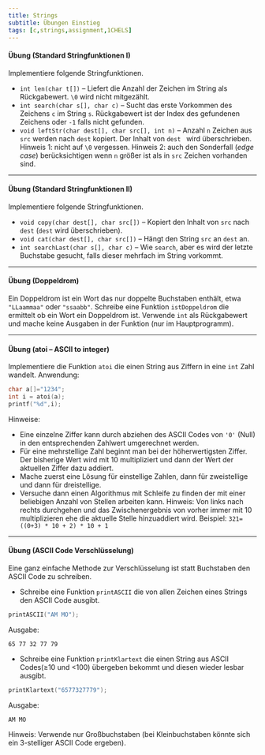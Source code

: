 ```yaml
---
title: Strings
subtitle: Übungen Einstieg
tags: [c,strings,assignment,1CHELS]
---
```


#### Übung (Standard Stringfunktionen I)

Implementiere folgende Stringfunktionen. 


- `int len(char t[])` – Liefert die Anzahl der Zeichen im String als Rückgabewert. `\0` wird nicht mitgezählt.
- `int search(char s[], char c)` – Sucht das erste Vorkommen des Zeichens `c` im String `s`. Rückgabewert ist der Index des gefundenen Zeichens oder `-1` falls nicht gefunden.
- `void leftStr(char dest[], char src[], int n)` – Anzahl `n` Zeichen aus `src` werden nach `dest` kopiert. Der Inhalt von `dest ` wird überschrieben. Hinweis 1: nicht auf `\0` vergessen.  Hinweis 2: auch den Sonderfall (*edge case*) berücksichtigen wenn `n` größer ist als in `src` Zeichen vorhanden sind.



---

#### Übung (Standard Stringfunktionen II)

Implementiere folgende Stringfunktionen. 

- `void copy(char dest[], char src[])` – Kopiert den Inhalt von `src` nach `dest` (`dest` wird überschrieben).
- `void cat(char dest[], char src[])` – Hängt den String `src` an `dest` an.
- `int searchLast(char s[], char c)` – Wie `search`, aber es wird der letzte Buchstabe gesucht, falls dieser mehrfach im String vorkommt.



---

#### Übung (Doppeldrom)

Ein Doppeldrom ist ein Wort das nur doppelte Buchstaben enthält, etwa `"LLaammaa"` oder `"ssaabb"`.
Schreibe eine Funktion `istDoppeldrom` die ermittelt ob ein Wort ein Doppeldrom ist.
Verwende `int` als Rückgabewert und mache keine Ausgaben in der Funktion (nur im Hauptprogramm).



---

#### Übung (atoi – ASCII to integer)

Implementiere die Funktion `atoi` die einen String aus Ziffern in eine `int` Zahl wandelt. 
Anwendung:

```c
char a[]="1234";
int i = atoi(a);
printf("%d",i);
```

Hinweise:

- Eine einzelne Ziffer kann durch abziehen des ASCII Codes von `'0'` (Null) in den entsprechenden Zahlwert umgerechnet werden.
- Für eine mehrstellige Zahl beginnt man bei der höherwertigsten Ziffer. Der bisherige Wert wird mit 10 multipliziert und dann der Wert der aktuellen Ziffer dazu addiert.
- Mache zuerst eine Lösung für einstellige Zahlen, dann für zweistellige und dann für dreistellige. 
- Versuche dann einen Algorithmus mit Schleife zu finden der mit einer beliebigen Anzahl von Stellen arbeiten kann. Hinweis: Von links nach rechts durchgehen und das Zwischenergebnis von vorher immer mit 10 multiplizieren ehe die aktuelle Stelle hinzuaddiert wird. Beispiel: `321=((0+3) * 10 + 2) * 10 + 1`



---

#### Übung (ASCII Code Verschlüsselung)

Eine ganz einfache Methode zur Verschlüsselung ist statt Buchstaben den ASCII Code zu schreiben.

- Schreibe eine Funktion `printASCII` die von allen Zeichen eines Strings den ASCII Code ausgibt.
```c
printASCII("AM MO");
```
Ausgabe:
```
65 77 32 77 79
```
- Schreibe eine Funktion `printKlartext` die einen String aus ASCII Codes(≥10 und <100) übergeben bekommt und diesen wieder lesbar ausgibt.
```c
printKlartext("6577327779");
```
Ausgabe:
```
AM MO
```

Hinweis:
Verwende nur Großbuchstaben (bei Kleinbuchstaben könnte sich ein 3-stelliger ASCII Code ergeben).


